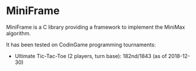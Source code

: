 # MiniFrame
MiniFrame is a C library providing a framework to implement the MiniMax algorithm.

It has been tested on CodinGame programming tournaments:
* Ultimate Tic-Tac-Toe (2 players, turn base): 182nd/1843 (as of 2018-12-30)
